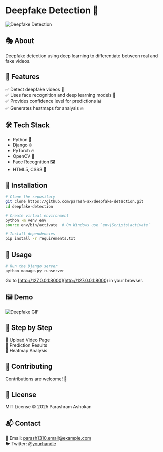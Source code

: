 # Deepfake Detection 🚀

![Deepfake Detection](https://www.livelaw.in/h-upload/2024/01/23/517828-deep-fakes.webp)

## 🎭 About
Deepfake detection using deep learning to differentiate between real and fake videos.

## 📌 Features
✅ Detect deepfake videos 🎥  
✅ Uses face recognition and deep learning models 🧠  
✅ Provides confidence level for predictions 📊  
✅ Generates heatmaps for analysis 🔥  

## 🛠️ Tech Stack
- Python 🐍
- Django 🌐
- PyTorch 🔥
- OpenCV 🎥
- Face Recognition 🖼️
- HTML5, CSS3 🎨

## 🚀 Installation
```bash
# Clone the repository
git clone https://github.com/parash-ax/deepfake-detection.git
cd deepfake-detection

# Create virtual environment
python -m venv env
source env/bin/activate  # On Windows use `env\Scripts\activate`

# Install dependencies
pip install -r requirements.txt
```

## 🎯 Usage
```bash
# Run the Django server
python manage.py runserver
```

Go to [http://127.0.0.1:8000](http://127.0.0.1:8000) in your browser.

## 🖼️ Demo
![Deepfake GIF](https://wired.me/wp-content/uploads/2023/05/Lead_deepfake.gif)

## 📸 Step by Step
🔹 Upload Video Page  
🔹 Prediction Results  
🔹 Heatmap Analysis  

## 🤝 Contributing
Contributions are welcome! 🚀

## 📝 License
MIT License © 2025 Parashram Ashokan

## 📬 Contact
📧 Email: parash1310.email@example.com   
🐦 Twitter: [@yourhandle](https://twitter.com/parash-ax)

